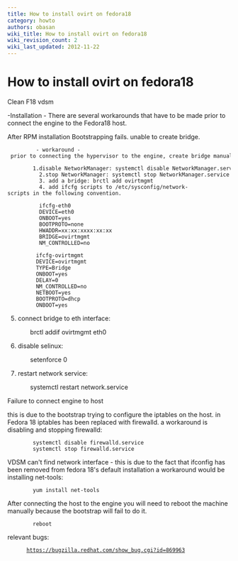 ```yaml
---
title: How to install ovirt on fedora18
category: howto
authors: obasan
wiki_title: How to install ovirt on fedora18
wiki_revision_count: 2
wiki_last_updated: 2012-11-22
---
```


# How to install ovirt on fedora18

Clean F18 vdsm

-Installation - There are several workarounds that have to be made prior to connect the engine to the Fedora18 host.

After RPM installation Bootstrapping fails. unable to create bridge.

             - workaround - prior to connecting the hypervisor to the engine, create bridge manually.
              1.disable NetworkManager: systemctl disable NetworkManager.service
              2.stop NetworkManager: systemctl stop NetworkManager.service
              3. add a bridge: brctl add ovirtmgmt
              4. add ifcfg scripts to /etc/sysconfig/network-scripts in the following convention.

              ifcfg-eth0
              DEVICE=eth0
              ONBOOT=yes
              BOOTPROTO=none
              HWADDR=xx:xx:xxxx:xx:xx
              BRIDGE=ovirtmgmt
              NM_CONTROLLED=no

             ifcfg-ovirtmgmt
             DEVICE=ovirtmgmt
             TYPE=Bridge
             ONBOOT=yes
             DELAY=0
             NM_CONTROLLED=no
             NETBOOT=yes
             BOOTPROTO=dhcp
             ONBOOT=yes

5. connect bridge to eth interface:

             brctl addif ovirtmgmt eth0

6. disable selinux:

             setenforce 0

7. restart network service:

             systemctl restart network.service

Failure to connect engine to host

this is due to the bootstrap trying to configure the iptables on the host. in Fedora 18 iptables has been replaced with firewalld. a workaround is disabling and stopping firewalld:

            systemctl disable firewalld.service
            systemctl stop firewalld.service

VDSM can't find network interface - this is due to the fact that ifconfig has been removed from fedora 18's default installation a workaround would be installing net-tools:

            yum install net-tools

After connecting the host to the engine you will need to reboot the machine manually because the bootstrap will fail to do it.

            reboot

relevant bugs:

`      `[`https://bugzilla.redhat.com/show_bug.cgi?id=869963`](https://bugzilla.redhat.com/show_bug.cgi?id=869963)
